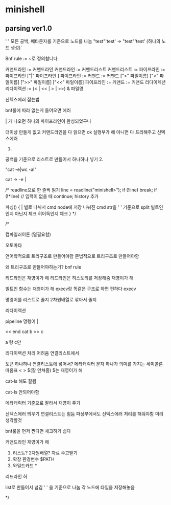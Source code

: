 # minishell

## parsing ver1.0

' ' 모든 공백, 메타문자를 기준으로 노드를 나눔
"test"'test' ->  "test"'test' (하나의 노드 생성)`

Bnf rule
:= ~로 정의합니다

커맨드라인 := 커맨드라인
커맨드라인 := 커맨드리스트
커맨드리스트 := 파이프라인 := 파이프라인 ["|" 파이프라인 ]
파이프라인 := 커맨드 := 커맨드 [">" 파일이름] ["<" 파일이름] [">>" 파일이름] ["<<" 파일이름]
파이프라인 := 커맨드 := 커맨드 리다이렉션 
리다이렉션 := (< | << | > | >>) & 파일명

신텍스에러 잡는법 

bnf룰에 따라 없는게 들어오면 에러

| 가 나오면 하나의 파이프라인이 완성되었구나

더이상 만들게 없고 커맨드라인을 다 읽으면 ok
실행부가 해
아니면 다 프리해주고 신텍스에러


1. 
공백을 기준으로 리스트로 만들어서 하나하나 넣기
2. 

"cat -e|wc -al"

cat -> -e | 


/*
readline으로 한 줄씩 읽기
line = readline("minishell>");
if (!line)
    break;
if (!*line) // 입력이 없을 때
    continue;
history 추가

파싱()
{
    | 별로  나눠서 cmd node에 저장
    나눠진 cmd str을 ' ' 기준으로 split
    빌트인인지 아닌지 체크
    히어독인지 체크
}
*/


/*

컴파일러이론 (덜필요함)


오토마타

언어학적으로 트리구조로 만들어야함
문법적으로 트리구조로 만들어야함

왜 트리구조로 만들어야하는가?
bnf rule


리드라인은 재영이가 해
리드라인은 히스토리를 저장해줌 재영이가 해

빌트인 함수는 재영이가 해 execv랑 똑같은 구조로 하면 편하다
execv



명령어를 리스트로 줄지 2차원배열로 깎아서 줄지

리다이랙션


pipeline 
명령어 |



<< end cat <a > b >> c

a 랑 c만

리다이렉션 처리 어려움 연결리스트에서

토큰 하나하나 연결리스트에 넣어서? 
메타캐릭터 문자 하나가 의미를 가지는 세미콜론 따옴표  < > $(잘 안쳐줌)
$는 재영이가 해

cat-ls 해도 잘됨

cat-ls 안되어야함

메타캐릭터 기준으로 잘라서 재영이 주기



신텍스에러 띄우기
연결리스트는 힘듬
파싱부에서도 신텍스에러 처리를 해줘야함
미리 생각할것

bnf룰을 먼저 짠다면 체크하기 쉽다

커맨드라인 재영이가 해



1. 리스트? 2차원배열?  자료 주고받기
2. 확장 환경변수 $PATH 
3. 와일드카드 *



리드라인
허


list로 만들어서 넘김
' ' 을 기준으로 나눔
각 노드에 타입을 저장해놓음


*/